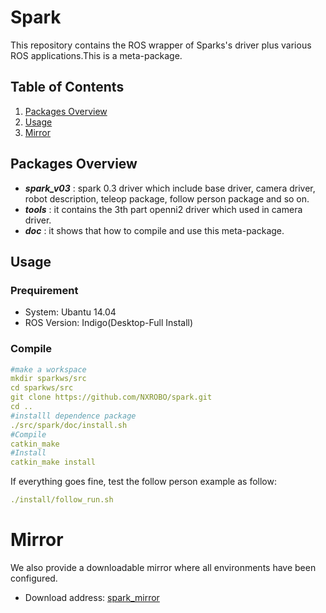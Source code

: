 # Spark

This repository contains the ROS wrapper of Sparks's driver plus various ROS applications.This is a meta-package.

## Table of Contents

1. [Packages Overview](#packages-overview)
2. [Usage](#usage)
3. [Mirror](#mirror)

## Packages Overview

* ***spark_v03*** : spark 0.3 driver which include base driver, camera driver, robot description, teleop package, follow person package and so on.
* ***tools*** : it contains the 3th part openni2 driver which used in camera driver.
* ***doc*** : it shows that how to compile and use this meta-package.

## Usage

### Prequirement

* System:	Ubantu 14.04
* ROS Version:	Indigo(Desktop-Full Install) 

### Compile

```yaml
#make a workspace
mkdir sparkws/src
cd sparkws/src
git clone https://github.com/NXROBO/spark.git
cd ..
#installl dependence package
./src/spark/doc/install.sh
#Compile
catkin_make
#Install
catkin_make install
```
If everything goes fine, test the follow person example as follow:
```yaml
./install/follow_run.sh
```

# Mirror

We also provide a downloadable mirror where all environments have been configured.
*  Download address: [spark_mirror](http://pan.baidu.com/s/1i4ZlH4p)

